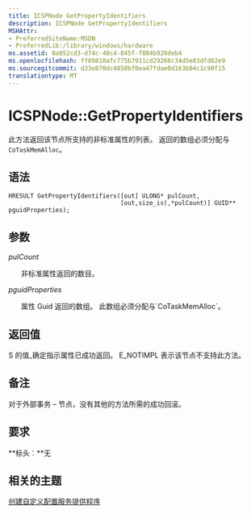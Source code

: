 ```yaml
---
title: ICSPNode GetPropertyIdentifiers
description: ICSPNode GetPropertyIdentifiers
MSHAttr:
- PreferredSiteName:MSDN
- PreferredLib:/library/windows/hardware
ms.assetid: 8a052cd3-d74c-40c4-845f-f804b920deb4
ms.openlocfilehash: ff89818afc775b7911cd29266c34d5e83dfd62e9
ms.sourcegitcommit: d33e870dc4850bf0ea47fdae0d163b04c1c90f15
translationtype: MT
---
```

# <a name="icspnodegetpropertyidentifiers"></a>ICSPNode::GetPropertyIdentifiers

此方法返回该节点所支持的非标准属性的列表。 返回的数组必须分配与`CoTaskMemAlloc`。

## <a name="syntax"></a>语法

``` syntax
HRESULT GetPropertyIdentifiers([out] ULONG* pulCount,
                               [out,size_is(,*pulCount)] GUID** pguidProperties);
```

## <a name="parameters"></a>参数

<a href="" id="pulcount"></a>*pulCount*  
<p style="margin-left: 25px">非标准属性返回的数目。</p>

<a href="" id="pguidproperties"></a>*pguidProperties*  
<p style="margin-left: 25px">属性 Guid 返回的数组。 此数组必须分配与`CoTaskMemAlloc`。</p>

## <a name="return-value"></a>返回值

S 的值\_确定指示属性已成功返回。 E\_NOTIMPL 表示该节点不支持此方法。

## <a name="remarks"></a>备注

对于外部事务 – 节点，没有其他的方法所需的成功回滚。

## <a name="requirements"></a>要求

**标头︰**无

## <a name="related-topics"></a>相关的主题

[创建自定义配置服务提供程序](create-a-custom-configuration-service-provider.md)

 





